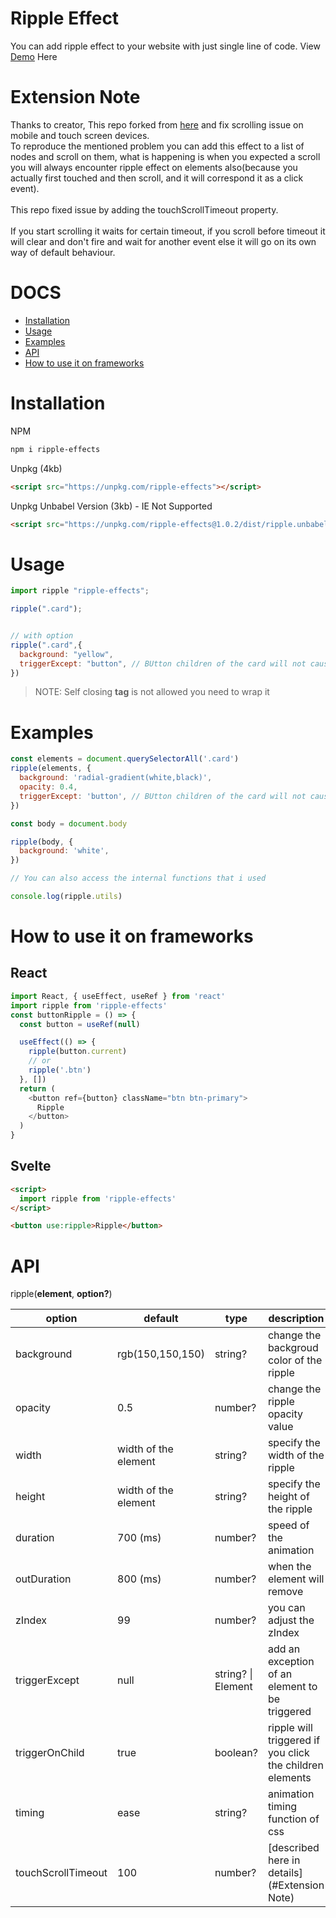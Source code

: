 # Ripple Effect

You can add ripple effect to your website with just single line of code.
View [Demo](https://codepen.io/darkcris1/pen/zYoOWrO?editors=1010) Here
# Extension Note

Thanks to creator, This repo forked from [here](https://github.com/darkcris1/rippleeffect) and fix scrolling issue on mobile and touch screen devices.
<br>
To reproduce the mentioned problem you can add this effect to a list of nodes and scroll on them, what is happening is when you expected a scroll you will always encounter ripple effect on elements also(because you actually first touched and then scroll, and it will correspond it as a click event).
<br>
<br>
This repo fixed issue by adding the touchScrollTimeout property.
<br>
<br>
If you start scrolling it waits for certain timeout, if you scroll before timeout it will clear and don't fire and wait for another event else it will go on its own way of default behaviour.

# DOCS

- [Installation](#installation)
- [Usage](#usage)
- [Examples](#examples)
- [API](#api)
- [How to use it on frameworks](#how-to-use-it-on-frameworks)

# Installation

NPM

```bash
npm i ripple-effects
```

Unpkg (4kb)

```html
<script src="https://unpkg.com/ripple-effects"></script>
```

Unpkg Unbabel Version (3kb) - IE Not Supported

```html
<script src="https://unpkg.com/ripple-effects@1.0.2/dist/ripple.unbabel.min.js"></script>
```

# Usage

```javascript
import ripple "ripple-effects";

ripple(".card");


// with option
ripple(".card",{
  background: "yellow",
  triggerExcept: "button", // BUtton children of the card will not cause a trigger to the ripple
})
```

> NOTE: Self closing **tag** is not allowed you need to wrap it

# Examples

```javascript
const elements = document.querySelectorAll('.card')
ripple(elements, {
  background: 'radial-gradient(white,black)',
  opacity: 0.4,
  triggerExcept: 'button', // BUtton children of the card will not cause a trigger to the ripple
})

const body = document.body

ripple(body, {
  background: 'white',
})

// You can also access the internal functions that i used

console.log(ripple.utils)
```

# How to use it on frameworks

## React

```js
import React, { useEffect, useRef } from 'react'
import ripple from 'ripple-effects'
const buttonRipple = () => {
  const button = useRef(null)

  useEffect(() => {
    ripple(button.current)
    // or
    ripple('.btn')
  }, [])
  return (
    <button ref={button} className="btn btn-primary">
      Ripple
    </button>
  )
}
```

## Svelte

```html
<script>
  import ripple from 'ripple-effects'
</script>

<button use:ripple>Ripple</button>
```

# API

ripple(**element**, **option?**)

| option         | default              | type               | description                                              |
| -------------- | -------------------- | ------------------ | -------------------------------------------------------- |
| background     | rgb(150,150,150)     | string?            | change the backgroud color of the ripple                 |
| opacity        | 0.5                  | number?            | change the ripple opacity value                          |
| width          | width of the element | string?            | specify the width of the ripple                          |
| height         | width of the element | string?            | specify the height of the ripple                         |
| duration       | 700 (ms)             | number?            | speed of the animation                                   |
| outDuration    | 800 (ms)             | number?            | when the element will remove                             |
| zIndex         | 99                   | number?            | you can adjust the zIndex                                |
| triggerExcept  | null                 | string? \| Element | add an exception of an element to be triggered           |
| triggerOnChild | true                 | boolean?           | ripple will triggered if you click the children elements |
| timing         | ease                 | string?            | animation timing function of css                         |
| touchScrollTimeout| 100                 | number?            | [described here in details](#Extension Note)    
